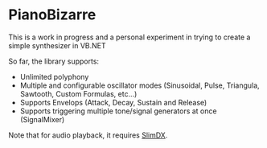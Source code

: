# PianoBizarre

This is a work in progress and a personal experiment in trying to create a simple synthesizer in VB.NET

So far, the library supports:
- Unlimited polyphony
- Multiple and configurable oscillator modes (Sinusoidal, Pulse, Triangula, Sawtooth, Custom Formulas, etc...)
- Supports Envelops (Attack, Decay, Sustain and Release)
- Supports triggering multiple tone/signal generators at once (SignalMixer)

Note that for audio playback, it requires [SlimDX](https://slimdx.org/).
